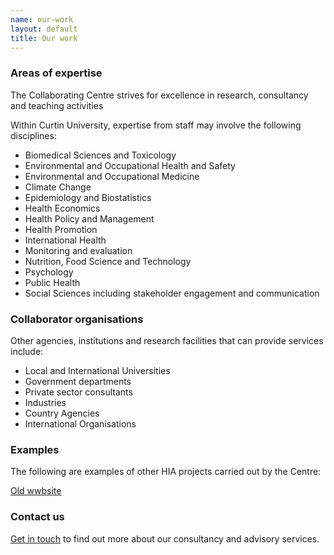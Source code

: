 ```yaml
---
name: our-work
layout: default
title: Our work
---
```


### Areas of expertise

The Collaborating Centre strives for excellence in research, consultancy and teaching activities

Within Curtin University, expertise from staff may involve the following disciplines:

- Biomedical Sciences and Toxicology
- Environmental and Occupational Health and Safety
- Environmental and Occupational Medicine
- Climate Change
- Epidemiology and Biostatistics
- Health Economics
- Health Policy and Management
- Health Promotion
- International Health
- Monitoring and evaluation
- Nutrition, Food Science and Technology
- Psychology
- Public Health
- Social Sciences including stakeholder engagement and communication

### Collaborator organisations

Other agencies, institutions and research facilities that can provide services include:

- Local and International Universities
- Government departments
- Private sector consultants
- Industries
- Country Agencies
- International Organisations

### Examples

The following are examples of other HIA projects carried out by the Centre:

[Old wwbsite](http://ehia.curtin.edu.au/our-work/areas-expertise/)

### Contact us

[Get in touch](contacts.html) to find out more about our consultancy and advisory services.

